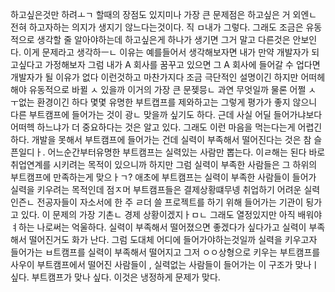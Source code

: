 하고싶은것만 하려ㅗㄱ 할때의 장점도 있지미나 가장 큰 문제점은 하고싶은 거 외엔ㄴ 전혀 하고자하는 의지가 생지기 않느다는것이다. 직 ㅁ내가 그렇다. 그래도 조금은 유동적으로 생각할 줄 알아야하는데 하고싶은게 하나가 생기면 그거 말고 다른것은 안보인다. 이게 문제라고 생각하ㅡㄴ 이유는 예를들어서 생각해보자면 내가 만약 개발자가 되고싶다고 가정해보자 그럼 내가 A 회사를 꿈꾸고 있으면 그 A 회사에 들어갈 수 업다면 개발자가 될 이유가 없다 이런것하고 마찬가지다 조금 극단적인 설명이긴 하지만 어떠헤해야 유동적으로 바뀔 ㅅ 있을까 이거의 가장 큰 문젲믕ㄴ 과연 무엇일까 물론 어쩔 ㅅ ㅜ없는 환경이긴 하다 몇몇 유명한 부트캡프를 제와하고는 그렇게 평가가 좋지 않으니 다른 부트캠프에 들어가는 것이 광ㄴ 맞을까 싶기도 하다. 근데 사실 어딜 들어가냐보다 어떠헥 하느냐가 더 중요하다는 것은 알고 있다. 그래도 이런 마음을 먹는다는게 어렵긴 하다. 개발을 못해서 부트캠프에 들어가는 건데 실력이 부족해서 떨어진다는 것은 참 슬픈일디ㅏ. 어느순간부터유명한 부트캠프는 실력있는 사람만 뽑는다. 이ㄹ해는 된다 바로 취업연계를 시키려는 목적이 있으니까 하지만 그럼 실력이 부족한 사람들은 그 하위의 부트캠프에 만족하는게 맞으ㅏㄱ? 애초에 부트캠프는 실력이 부족한 사람들이 들어가 실력을 키우려는 목적인데 점ㅈ머 부트캠프들은 결제상황떄무넹 취업하기 어려운 실력인즌ㄴ 전공자들이 자소서에 한 주 ㄹ더 쓸 프로젝트를 하기 위해 들어가는 기관이 됭가고 있다. 이 문제의 가장 기촌ㄴ 경제 상황이겠지ㅏㅁㄴ 그래도 열정있지만 아직 배워야ㅕ하는 나로써는 억울하다. 실력이 부족해서 떨어졌으면 좋겠다가 싶다가고 실력이 부족해서 떨어진거도 화가 난다. 그럼 도대체 어디에 들어가야하는것일까 실력을 키우고자 들어가는 ㅂ트캠프를 실력이 부족해서 떨어지고 그저 ㅇㅇ상형으로 키우는 부트캠프를 사우이 부트캠프에서 떨어진 사람들이 , 실력없는 사람들이 들어가는 이 구조가 맞나ㅣ싶다. 부트캠프가 맞나 싶다. 이것은 냉정하게 문제가 맞다.